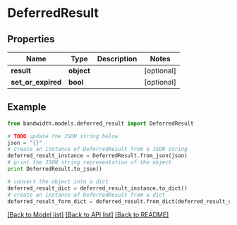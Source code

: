 # DeferredResult


## Properties
Name | Type | Description | Notes
------------ | ------------- | ------------- | -------------
**result** | **object** |  | [optional] 
**set_or_expired** | **bool** |  | [optional] 

## Example

```python
from bandwidth.models.deferred_result import DeferredResult

# TODO update the JSON string below
json = "{}"
# create an instance of DeferredResult from a JSON string
deferred_result_instance = DeferredResult.from_json(json)
# print the JSON string representation of the object
print DeferredResult.to_json()

# convert the object into a dict
deferred_result_dict = deferred_result_instance.to_dict()
# create an instance of DeferredResult from a dict
deferred_result_form_dict = deferred_result.from_dict(deferred_result_dict)
```
[[Back to Model list]](../README.md#documentation-for-models) [[Back to API list]](../README.md#documentation-for-api-endpoints) [[Back to README]](../README.md)


